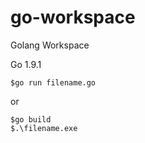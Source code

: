 # go-workspace
Golang Workspace

Go 1.9.1

```
$go run filename.go
```
or
```
$go build
$.\filename.exe
```
